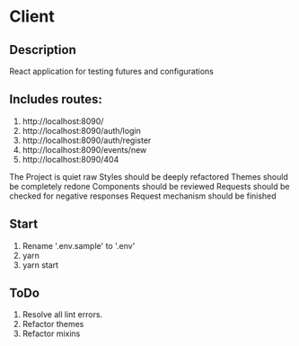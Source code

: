 # Client
## Description
React application for testing futures and configurations

## Includes routes:
1. http://localhost:8090/
2. http://localhost:8090/auth/login
3. http://localhost:8090/auth/register
4. http://localhost:8090/events/new
5. http://localhost:8090/404

The Project is quiet raw
Styles should be deeply refactored
Themes should be completely redone
Components should be reviewed
Requests should be checked for negative responses
Request mechanism should be finished

## Start
1. Rename '.env.sample' to '.env'
2. yarn
3. yarn start

## ToDo
1. Resolve all lint errors.
2. Refactor themes
3. Refactor mixins
